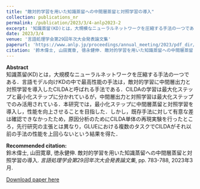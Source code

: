 ```yaml
---
title: "敵対的学習を用いた知識蒸留への中間層蒸留と対照学習の導入"
collection: publications_nr
permalink: /publication/2023/3/4-anlp2023-2
excerpt: '知識蒸留(KD)とは，大規模なニューラルネットワークを圧縮する手法の一つである．言語モデル向けKDの中で最高性能の手法は，敵対的学習に中間層出力と対照学習を導入したCILDAと呼ばれる手法である．CILDAの学習は最大化ステップと最小化ステップに分かれているが，中間層出力と対照学習は最大化ステップでのみ活用されている．本研究では，最小化ステップに中間層蒸留と対照学習を導入し，性能を向上させることを目指した．しかし，既存手法に対して有意な差は確認できなかったため，原因分析のためにCILDA単体の再現実験を行ったところ，先行研究の主張とは異なり，GLUEにおける複数のタスクでCILDAがそれ以前の手法の性能を上回らないという結果を得た．'
date: 2023/3/4
venue: '言語処理学会第29回年次大会発表論文集'
paperurl: 'https://www.anlp.jp/proceedings/annual_meeting/2023/pdf_dir/Q3-2.pdf'
citation: '鈴木偉士, 山田寛章, 徳永健伸. 敵対的学習を用いた知識蒸留への中間層蒸留と対照学習の導入. <i>言語処理学会第29回年次大会発表論文集</i>, pp. 783-788, 2023年3月.'
---
```

**Abstract**   
知識蒸留(KD)とは，大規模なニューラルネットワークを圧縮する手法の一つである．言語モデル向けKDの中で最高性能の手法は，敵対的学習に中間層出力と対照学習を導入したCILDAと呼ばれる手法である．CILDAの学習は最大化ステップと最小化ステップに分かれているが，中間層出力と対照学習は最大化ステップでのみ活用されている．本研究では，最小化ステップに中間層蒸留と対照学習を導入し，性能を向上させることを目指した．しかし，既存手法に対して有意な差は確認できなかったため，原因分析のためにCILDA単体の再現実験を行ったところ，先行研究の主張とは異なり，GLUEにおける複数のタスクでCILDAがそれ以前の手法の性能を上回らないという結果を得た．

**Recommended citation:**   
鈴木偉士, 山田寛章, 徳永健伸. 敵対的学習を用いた知識蒸留への中間層蒸留と対照学習の導入. <i>言語処理学会第29回年次大会発表論文集</i>, pp. 783-788, 2023年3月.

<a href='https://www.anlp.jp/proceedings/annual_meeting/2023/pdf_dir/Q3-2.pdf'>Download paper here</a>
